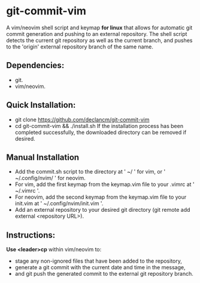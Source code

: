 # git-commit-vim
A vim/neovim shell script and keymap **for linux** that allows for automatic git commit generation and pushing to an external repository.
The shell script detects the current git repository as well as the current branch, and pushes to the 'origin' external repository branch of the same name.

## Dependencies:
- git.
- vim/neovim.

## Quick Installation:
- git clone https://github.com/declancm/git-commit-vim
- cd git-commit-vim && ./install.sh
If the installation process has been completed successfully, the downloaded directory can be removed if desired.

## Manual Installation
- Add the commit.sh script to the directory at ' ~/ ' for vim, or ' ~/.config/nvim/ ' for neovim.
- For vim, add the first keymap from the keymap.vim file to your .vimrc at ' ~/.vimrc '.
- For neovim, add the second keymap from the keymap.vim file to your init.vim at ' ~/.config/nvim/init.vim '.
- Add an external repository to your desired git directory (git remote add external \<repository URL\>).

## Instructions:
**Use \<leader\>cp** within vim/neovim to:
- stage any non-ignored files that have been added to the repository,
- generate a git commit with the current date and time in the message,
- and git push the generated commit to the external git repository branch.
